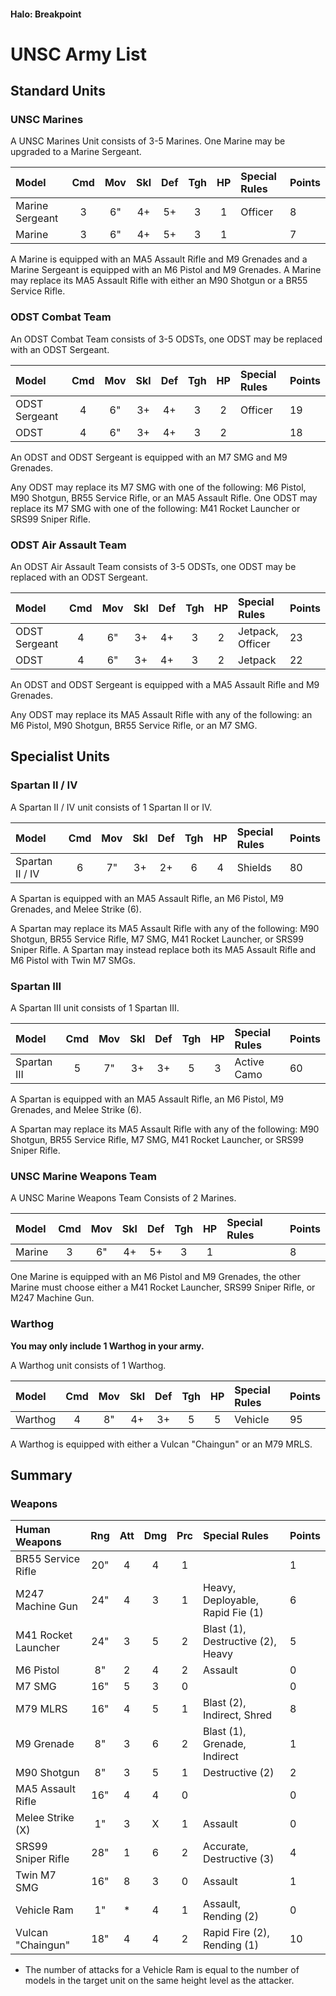 #### Halo: Breakpoint

# UNSC Army List


## Standard Units


### UNSC Marines

A UNSC Marines Unit consists of 3-5 Marines. One Marine may be upgraded to a Marine Sergeant.

| Model             | Cmd | Mov | Skl | Def | Tgh | HP  | Special Rules     | Points |
| :---------------- | :-: | :-: | :-: | :-: | :-: | :-: | :---------------- | :----- |
| Marine Sergeant   |  3  |  6" |  4+ |  5+ |  3  |  1  | Officer           | 8      |
| Marine            |  3  |  6" |  4+ |  5+ |  3  |  1  |                   | 7      |

A Marine is equipped with an MA5 Assault Rifle and M9 Grenades and a Marine Sergeant is equipped with an M6 Pistol and M9 Grenades. A Marine may replace its MA5 Assault Rifle with either an M90 Shotgun or a BR55 Service Rifle.


### ODST Combat Team

An ODST Combat Team consists of 3-5 ODSTs, one ODST may be replaced with an ODST Sergeant.

| Model             | Cmd | Mov | Skl | Def | Tgh | HP  | Special Rules     | Points |
| :---------------- | :-: | :-: | :-: | :-: | :-: | :-: | :---------------- | :----- |
| ODST Sergeant     |  4  |  6" |  3+ |  4+ |  3  |  2  | Officer           | 19     |
| ODST              |  4  |  6" |  3+ |  4+ |  3  |  2  |                   | 18     |

An ODST and ODST Sergeant is equipped with an M7 SMG and M9 Grenades.

Any ODST may replace its M7 SMG with one of the following: M6 Pistol, M90 Shotgun, BR55 Service Rifle, or an MA5 Assault Rifle. One ODST may replace its M7 SMG with one of the following: M41 Rocket Launcher or SRS99 Sniper Rifle.


### ODST Air Assault Team

An ODST Air Assault Team consists of 3-5 ODSTs, one ODST may be replaced with an ODST Sergeant.

| Model             | Cmd | Mov | Skl | Def | Tgh | HP  | Special Rules     | Points |
| :---------------- | :-: | :-: | :-: | :-: | :-: | :-: | :---------------- | :----- |
| ODST Sergeant     |  4  |  6" |  3+ |  4+ |  3  |  2  | Jetpack, Officer  | 23     |
| ODST              |  4  |  6" |  3+ |  4+ |  3  |  2  | Jetpack           | 22     |

An ODST and ODST Sergeant is equipped with a MA5 Assault Rifle and M9 Grenades.

Any ODST may replace its MA5 Assault Rifle with any of the following: an M6 Pistol, M90 Shotgun, BR55 Service Rifle, or an M7 SMG.





## Specialist Units


### Spartan II / IV

A Spartan II / IV unit consists of 1 Spartan II or IV.

| Model             | Cmd | Mov | Skl | Def | Tgh | HP  | Special Rules        | Points |
| :---------------- | :-: | :-: | :-: | :-: | :-: | :-: | :------------------- | :----- |
| Spartan II / IV   |  6  |  7" |  3+ |  2+ |  6  |  4  | Shields              | 80     |

A Spartan is equipped with an MA5 Assault Rifle, an M6 Pistol, M9 Grenades, and Melee Strike (6). 

A Spartan may replace its MA5 Assault Rifle with any of the following: M90 Shotgun, BR55 Service Rifle, M7 SMG, M41 Rocket Launcher, or SRS99 Sniper Rifle. A Spartan may instead replace both its MA5 Assault Rifle and M6 Pistol with Twin M7 SMGs.


### Spartan III

A Spartan III unit consists of 1 Spartan III.

| Model             | Cmd | Mov | Skl | Def | Tgh | HP  | Special Rules        | Points |
| :---------------- | :-: | :-: | :-: | :-: | :-: | :-: | :------------------- | :----- |
| Spartan III       |  5  |  7" |  3+ |  3+ |  5  |  3  | Active Camo          | 60     |

A Spartan is equipped with an MA5 Assault Rifle, an M6 Pistol, M9 Grenades, and Melee Strike (6). 

A Spartan may replace its MA5 Assault Rifle with any of the following: M90 Shotgun, BR55 Service Rifle, M7 SMG, M41 Rocket Launcher, or SRS99 Sniper Rifle.


### UNSC Marine Weapons Team

A UNSC Marine Weapons Team Consists of 2 Marines.

| Model             | Cmd | Mov | Skl | Def | Tgh | HP  | Special Rules     | Points |
| :---------------- | :-: | :-: | :-: | :-: | :-: | :-: | :---------------- | :----- |
| Marine            |  3  |  6" |  4+ |  5+ |  3  |  1  |                   | 8      |

One Marine is equipped with an M6 Pistol and M9 Grenades, the other Marine must choose either a M41 Rocket Launcher, SRS99 Sniper Rifle, or M247 Machine Gun.


### Warthog

**You may only include 1 Warthog in your army.**

A Warthog unit consists of 1 Warthog.

| Model             | Cmd | Mov | Skl | Def | Tgh | HP  | Special Rules          | Points |
| :---------------- | :-: | :-: | :-: | :-: | :-: | :-: | :--------------------- | :----- |
| Warthog           |  4  | 8"  |  4+ |  3+ |  5  |  5  | Vehicle                | 95     |

A Warthog is equipped with either a Vulcan "Chaingun" or an M79 MRLS.





## Summary


### Weapons

| Human Weapons        | Rng | Att | Dmg | Prc | Special Rules                               | Points |
| :------------------- | :-: | :-: | :-: | :-: | :------------------------------------------ | :----- |
| BR55 Service Rifle   | 20" |  4  |  4  |  1  |                                             | 1      |
| M247 Machine Gun     | 24" |  4  |  3  |  1  | Heavy, Deployable, Rapid Fie (1)            | 6      |
| M41 Rocket Launcher  | 24" |  3  |  5  |  2  | Blast (1), Destructive (2), Heavy           | 5      |
| M6 Pistol            | 8"  |  2  |  4  |  2  | Assault                                     | 0      |
| M7 SMG               | 16" |  5  |  3  |  0  |                                             | 0      |
| M79 MLRS             | 16" |  4  |  5  |  1  | Blast (2), Indirect, Shred                  | 8      |
| M9 Grenade           | 8"  |  3  |  6  |  2  | Blast (1), Grenade, Indirect                | 1      |
| M90 Shotgun          | 8"  |  3  |  5  |  1  | Destructive (2)                             | 2      |
| MA5 Assault Rifle    | 16" |  4  |  4  |  0  |                                             | 0      |
| Melee Strike (X)     | 1"  |  3  |  X  |  1  | Assault                                     | 0      |
| SRS99 Sniper Rifle   | 28" |  1  |  6  |  2  | Accurate, Destructive (3)                   | 4      |
| Twin M7 SMG          | 16" |  8  |  3  |  0  | Assault                                     | 1      |
| Vehicle Ram          | 1"  |  *  |  4  |  1  | Assault, Rending (2)                        | 0      |
| Vulcan "Chaingun"    | 18" |  4  |  4  |  2  | Rapid Fire (2), Rending (1)                 | 10     |

* The number of attacks for a Vehicle Ram is equal to the number of models in the target unit on the same height level as the attacker.
